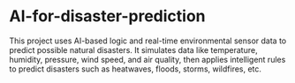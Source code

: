 # AI-for-disaster-prediction


This project uses AI-based logic and real-time environmental sensor data to predict possible natural disasters. It simulates data like temperature, humidity, pressure, wind speed, and air quality, then applies intelligent rules to predict disasters such as heatwaves, floods, storms, wildfires, etc.

